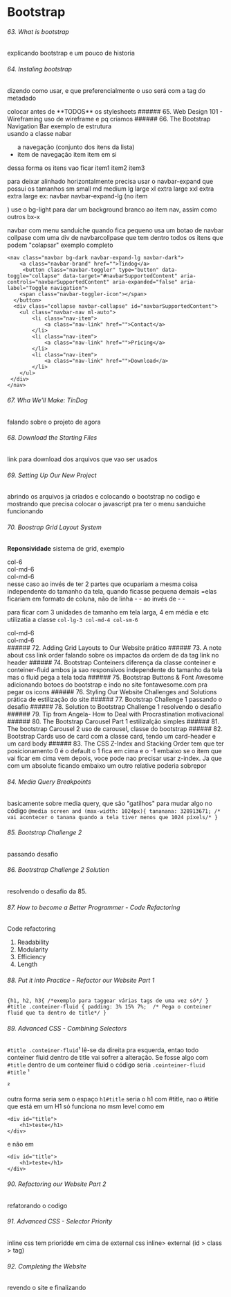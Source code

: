 # Bootstrap
###### 63. What is bootstrap
explicando bootstrap e um pouco de historia
###### 64. Instaling bootstrap
dizendo como usar, e que preferencialmente o uso será com a tag do metadado
<link rel="stylesheet" href="https://cdn.jsdelivr.net/npm/bootstrap@4.4.1/dist/css/bootstrap.min.css" integrity="sha384-Vkoo8x4CGsO3+Hhxv8T/Q5PaXtkKtu6ug5TOeNV6gBiFeWPGFN9MuhOf23Q9Ifjh" crossorigin="anonymous">
colocar antes de **TODOS** os stylesheets
###### 65. Web Design 101 - Wireframing
uso de wireframe e pq criamos
###### 66. The Bootstrap Navigation Bar
exemplo de estrutura
<nav class="navbar"> usando a classe nabar
	<ul class="navbar-nav"> a navegação (conjunto dos itens da lista)
		<li class="nav-item"> item de navegação
			<a class="nav-link">item</a> item em si
		</li>
	</ul>
</nav>
dessa forma os itens vao ficar
item1
item2
item3

para deixar alinhado horizontalmente precisa usar o navbar-expand que possui os tamanhos 
sm small
md medium
lg large
xl extra large
xxl extra extra large
ex: navbar navbar-expand-lg (no item <nav></nav>)
use o bg-light para dar um background branco ao item nav, assim como outros bx-x

navbar com menu sanduiche quando fica pequeno
usa um botao de navbar collpase com uma div de navbarcollpase que tem dentro todos os itens que podem "colapsar"
exemplo completo
```
<nav class="navbar bg-dark navbar-expand-lg navbar-dark">
    <a class="navbar-brand" href="">Tindog</a>
     <button class="navbar-toggler" type="button" data-toggle="collapse" data-target="#navbarSupportedContent" aria-controls="navbarSupportedContent" aria-expanded="false" aria-label="Toggle navigation">
    <span class="navbar-toggler-icon"></span>
  </button>
  <div class="collapse navbar-collapse" id="navbarSupportedContent">
    <ul class="navbar-nav ml-auto">
        <li class="nav-item">
            <a class="nav-link" href="">Contact</a>
        </li>
        <li class="nav-item">
            <a class="nav-link" href="">Pricing</a>
        </li>
        <li class="nav-item">
            <a class="nav-link" href="">Download</a>
        </li>
    </ul>
 </div>
</nav>
```
###### 67. Wha We'll Make: TinDog
falando sobre o projeto de agora
###### 68. Download the Starting Files
link para download dos arquivos que vao ser usados
###### 69. Setting Up Our New Project
abrindo os arquivos ja criados e colocando o bootstrap no codigo
e mostrando que precisa colocar o javascript pra ter o menu sanduiche funcionando
###### 70. Boostrap Grid Layout System
**Reponsividade**
sistema de grid, exemplo
<div class="row">
	<div class="col-6">col-6</div> <!--- so vai pegar metade da tela pq ela é dividida em 12 e nesse caso vai pegar 6 de 12 partes --->
</div>

<div class="row">
	<div class="col-md-6">col-md-6</div>
	<div class="col-md-6">col-md-6</div>
</div>
nesse caso ao invés de ter 2 partes que ocupariam a mesma coisa independente do tamanho da tela, quando ficasse pequena demais =elas ficariam em formato de coluna, não de linha
- 
-  ao invés de - -

para ficar com 3 unidades de tamanho em tela larga, 4 em média e etc
utilizatia a classe `col-lg-3 col-md-4 col-sm-6`
<div class="row">
	<div class="col-lg-3 col-md-4 col-sm-6">col-md-6</div>
	<div class="col-lg-3 col-md-4 col-sm-6">col-md-6</div>
</div>
###### 72. Adding Grid Layouts to Our Website
prático
###### 73. A note about css link order
falando sobre os impactos da ordem de da tag link no header
###### 74. Bootstrap Conteiners
diferença da classe conteiner e conteiner-fluid
ambos ja sao responsivos independente do tamanho da tela mas o fluid pega a tela toda
###### 75. Bootstrap Buttons & Font Awesome
adicionando botoes do bootstrap e indo no site fontawesome.com pra pegar os icons
###### 76. Styling Our Website Challenges and Solutions
prática de estilização do site
###### 77. Bootstrap Challenge 1
passando o desafio
###### 78. Solution to Bootstrap Challenge 1
resolvendo o desafio
###### 79. Tip from Angela- How to Deal with Procrastination
motivacional
###### 80. The Bootstrap Carousel Part 1
estilizalção simples
###### 81. The bootstrap Carousel 2
uso de carousel, classe do bootstrap
###### 82. Bootstrap Cards
uso de card com a classe card, tendo um card-header e um card body 
###### 83. The CSS Z-Index and Stacking Order
tem que ter posicionamento
0 é o default o 1 fica em cima e o -1 embaixo
se o item que vai ficar em cima vem depois, voce pode nao precisar usar z-index. Ja que com um absolute ficando embaixo um outro relative poderia sobrepor

######  84. Media Query Breakpoints
basicamente sobre media query, que são "gatilhos" para mudar algo no código
`@media screen and (max-width: 1024px){
	tananana: 328913671; /* vai acontecer o tanana quando a tela tiver menos que 1024 píxels/*
}`
###### 85. Bootstrap Challenge 2
passando desafio
###### 86. Bootrstrap Challenge 2 Solution
resolvendo o desafio da 85.
###### 87. How to become a Better Programmer - Code Refactoring
Code refactoring
1. Readability
2. Modularity
3. Efficiency
4. Length
###### 88. Put it into Practice - Refactor our Website Part 1
`{h1, h2, h3{
 /*exemplo para taggear várias tags de uma vez só*/
} #title .conteiner-fluid {
  padding: 3% 15% 7%;  /* Pega o conteiner fluid que ta dentro de title*/
}
`
###### 89. Advanced CSS - Combining Selectors
`#title .conteiner-fluid`¹
lê-se da direita pra esquerda, entao todo conteiner fluid dentro de title vai sofrer a alteração. Se fosse algo com `#title` dentro de um conteiner fluid o código seria
`.cointeiner-fluid #title`
¹
<div id="title">
	<div class="conteiner-fluid">
</div></div>
²
<div class="conteiner-fluid">
	<div id="title">
</div></div>

outra forma seria sem o espaço
`h1#title`
seria o h1 com #title, nao o #title que está em um H1
só funciona no msm level
como em 
```
<div id="title">
	<h1>teste</h1>
</div>
```
e não em 
```
<div id="title">
	<h1>teste</h1>
</div>
```

###### 90. Refactoring our Website Part 2

refatorando o codigo

###### 91. Advanced CSS - Selector Priority

inline css tem prioridde em cima de external css
inline> external (id > class > tag)

###### 92. Completing the Website

revendo o site e finalizando
